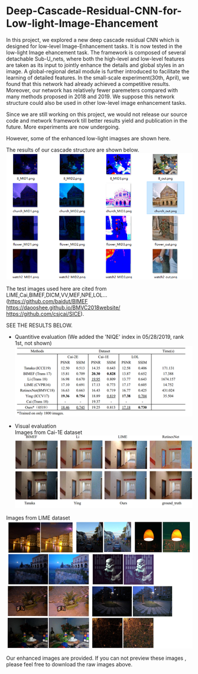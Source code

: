 # Deep-Cascade-Residual-CNN-for-Low-light-Image-Ehancement
In this project, we explored a new deep cascade residual CNN which is designed for low-level Image-Enhancement tasks. It is now tested in the low-light Image ehancement task. The framework is composed of several detachable Sub-U_nets, where both the high-level and low-level features are taken as its input to jointly enhance the details and global styles in an image. A global-regional detail module is further introduced to facilitate the learning of detailed features. In the small-scale experiment(30th, April), we found that this network had already achieved a competitive results. Moreover, our network has relatively fewer paremeters compared with many methods proposed in 2018 and 2019. We suppose this network structure could also be used in other low-level image enhancement tasks.

Since we are still working on this project, we would not release our source code and metwork framework till better results yield and publication in the future. More experiments are now undergoing.  
     
However, some of the enhanced low-light imagses are shown here.   
       
           
The results of our cascade structure are shown below.  
![cascade_structure](Eval/structure.png)  

   
The test images used here are cited from LIME,Cai,BIMEF,DICM,VV,MEF,NPE,LOL...  
(https://github.com/baidut/BIMEF  https://daooshee.github.io/BMVC2018website/ https://github.com/csjcai/SICE).  

SEE THE RESULTS BELOW.  
* Quantitive evaluation  (We added the 'NIQE' index in 05/28/2019, rank 1st, not shown)
![Q_eval](Eval/Quantitive_Evaluation.png)
       
* Visual evaluation   
Images from Cai-1E dataset
![V_eval](Eval/Visual_Evaluation.png)
           
Images from LIME dataset  
![v2_eval](Eval/v_2.png)

Our enhanced images are provided. If you can not preview these images , please feel free to download the raw images above.
